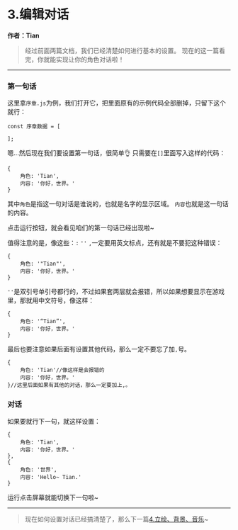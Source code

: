 # 3.编辑对话

**作者：Tian**

>经过前面两篇文档，我们已经清楚如何进行基本的设置。
>现在的这一篇看完，你就能实现让你的角色对话啦！


---

### 第一句话

这里拿`序章.js`为例，我们打开它，把里面原有的示例代码全部删掉，只留下这个就行：
```
const 序章数据 = [
    
];
```

嗯…然后现在我们要设置第一句话，很简单👌
只需要在`[]`里面写入这样的代码：
```
{
    角色: 'Tian',
    内容: '你好，世界。'
}
```

其中`角色`是指这一句对话是谁说的，也就是名字的显示区域。
`内容`也就是这一句话的内容。

点击运行按钮，就会看见咱们的第一句话已经出现啦~

值得注意的是，像这些：`:` `''` `,`一定要用英文标点，还有就是不要犯这种错误：
```
{
    角色: '"Tian"',
    内容: '你好，世界。'
}
```

`''`是双引号单引号都行的，不过如果套两层就会报错，所以如果想要显示在游戏里，那就用中文符号，像这样：
```
{
    角色: '“Tian”',
    内容: '你好，世界。'
}
```

最后也要注意如果后面有设置其他代码，那么一定不要忘了加`,`号。
```
{
    角色: 'Tian'//像这样是会报错的
    内容: '你好，世界。'
}//这里后面如果有其他的对话，那么一定要加上,。
```

### 对话

如果要就行下一句，就这样设置：
```
{
    角色: 'Tian',
    内容: '你好，世界。'
},
{
    角色: '世界',
    内容: 'Hello~ Tian.'
}
```

运行点击屏幕就能切换下一句啦~

---

> 现在如何设置对话已经搞清楚了，那么下一篇[4.立绘、背景、音乐](4.立绘、背景、音乐.md)~
